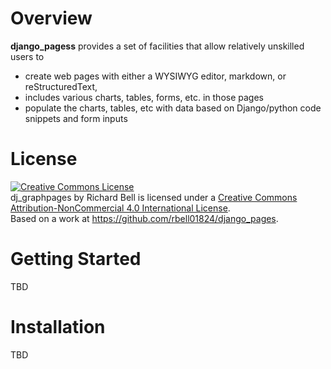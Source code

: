 # Overview

**django_pagess** provides a set of facilities that allow relatively unskilled users to

* create web pages with either a WYSIWYG editor, markdown, or reStructuredText,
* includes various charts, tables, forms, etc. in those pages
* populate the charts, tables, etc with data based on Django/python code snippets and form inputs

# License

<a rel="license" href="http://creativecommons.org/licenses/by-nc/4.0/deed.en_US"><img alt="Creative Commons License" style="border-width:0" src="http://i.creativecommons.org/l/by-nc/4.0/88x31.png" /></a><br /><span xmlns:dct="http://purl.org/dc/terms/" property="dct:title">dj_graphpages</span> by <span xmlns:cc="http://creativecommons.org/ns#" property="cc:attributionName">Richard Bell</span> is licensed under a <a rel="license" href="http://creativecommons.org/licenses/by-nc/4.0/deed.en_US">Creative Commons Attribution-NonCommercial 4.0 International License</a>.<br />Based on a work at <a xmlns:dct="http://purl.org/dc/terms/" href="https://github.com/rbell01824/django_pages" rel="dct:source">https://github.com/rbell01824/django_pages</a>.

# Getting Started

TBD

# Installation

TBD


